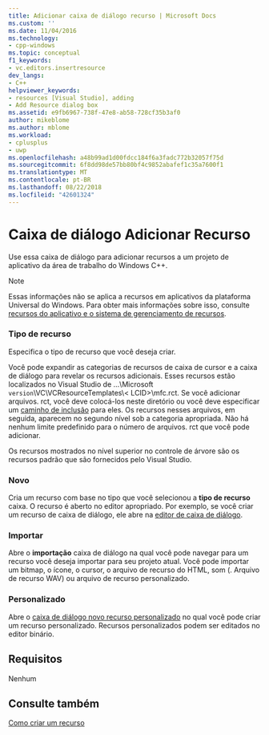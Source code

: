```yaml
---
title: Adicionar caixa de diálogo recurso | Microsoft Docs
ms.custom: ''
ms.date: 11/04/2016
ms.technology:
- cpp-windows
ms.topic: conceptual
f1_keywords:
- vc.editors.insertresource
dev_langs:
- C++
helpviewer_keywords:
- resources [Visual Studio], adding
- Add Resource dialog box
ms.assetid: e9fb6967-738f-47e8-ab58-728cf35b3af0
author: mikeblome
ms.author: mblome
ms.workload:
- cplusplus
- uwp
ms.openlocfilehash: a48b99ad1d00fdcc184f6a3fadc772b32057f75d
ms.sourcegitcommit: 6f8dd98de57bb80bf4c9852abafef1c35a7600f1
ms.translationtype: MT
ms.contentlocale: pt-BR
ms.lasthandoff: 08/22/2018
ms.locfileid: "42601324"
---
```

# <a name="add-resource-dialog-box"></a>Caixa de diálogo Adicionar Recurso

Use essa caixa de diálogo para adicionar recursos a um projeto de aplicativo da área de trabalho do Windows C++.

> [!NOTE]
> Essas informações não se aplica a recursos em aplicativos da plataforma Universal do Windows. Para obter mais informações sobre isso, consulte [recursos do aplicativo e o sistema de gerenciamento de recursos](/windows/uwp/app-resources/).

### <a name="resource-type"></a>Tipo de recurso

Especifica o tipo de recurso que você deseja criar.

Você pode expandir as categorias de recursos de caixa de cursor e a caixa de diálogo para revelar os recursos adicionais. Esses recursos estão localizados no Visual Studio de ...\Microsoft `version`\VC\VCResourceTemplates\\< LCID\>\mfc.rct. Se você adicionar arquivos. rct, você deve colocá-los neste diretório ou você deve especificar um [caminho de inclusão](../windows/how-to-specify-include-directories-for-resources.md) para eles. Os recursos nesses arquivos, em seguida, aparecem no segundo nível sob a categoria apropriada. Não há nenhum limite predefinido para o número de arquivos. rct que você pode adicionar.

Os recursos mostrados no nível superior no controle de árvore são os recursos padrão que são fornecidos pelo Visual Studio.

### <a name="new"></a>Novo

Cria um recurso com base no tipo que você selecionou a **tipo de recurso** caixa. O recurso é aberto no editor apropriado. Por exemplo, se você criar um recurso de caixa de diálogo, ele abre na [editor de caixa de diálogo](../windows/dialog-editor.md).

### <a name="import"></a>Importar

Abre o **importação** caixa de diálogo na qual você pode navegar para um recurso você deseja importar para seu projeto atual. Você pode importar um bitmap, o ícone, o cursor, o arquivo de recurso do HTML, som (. Arquivo de recurso WAV) ou arquivo de recurso personalizado.

### <a name="custom"></a>Personalizado

Abre o [caixa de diálogo novo recurso personalizado](../windows/new-custom-resource-dialog-box.md) no qual você pode criar um recurso personalizado. Recursos personalizados podem ser editados no editor binário.

## <a name="requirements"></a>Requisitos

Nenhum

## <a name="see-also"></a>Consulte também

[Como criar um recurso](../windows/how-to-create-a-resource.md)